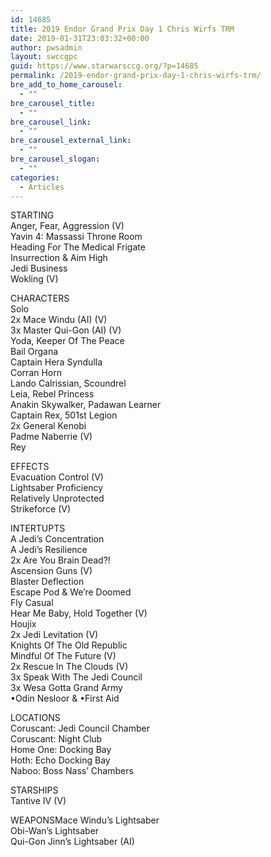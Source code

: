 ```yaml
---
id: 14685
title: 2019 Endor Grand Prix Day 1 Chris Wirfs TRM
date: 2019-01-31T23:03:32+00:00
author: pwsadmin
layout: swccgpc
guid: https://www.starwarsccg.org/?p=14685
permalink: /2019-endor-grand-prix-day-1-chris-wirfs-trm/
bre_add_to_home_carousel:
  - ""
bre_carousel_title:
  - ""
bre_carousel_link:
  - ""
bre_carousel_external_link:
  - ""
bre_carousel_slogan:
  - ""
categories:
  - Articles
---
```

STARTING  
Anger, Fear, Aggression (V)  
Yavin 4: Massassi Throne Room  
Heading For The Medical Frigate  
Insurrection & Aim High  
Jedi Business  
Wokling (V)

CHARACTERS  
Solo  
2x Mace Windu (AI) (V)  
3x Master Qui-Gon (AI) (V)  
Yoda, Keeper Of The Peace  
Bail Organa  
Captain Hera Syndulla  
Corran Horn  
Lando Calrissian, Scoundrel  
Leia, Rebel Princess  
Anakin Skywalker, Padawan Learner  
Captain Rex, 501st Legion  
2x General Kenobi  
Padme Naberrie (V)  
Rey

EFFECTS  
Evacuation Control (V)  
Lightsaber Proficiency  
Relatively Unprotected  
Strikeforce (V)

INTERTUPTS  
A Jedi&#8217;s Concentration  
A Jedi&#8217;s Resilience  
2x Are You Brain Dead?!  
Ascension Guns (V)  
Blaster Deflection  
Escape Pod & We&#8217;re Doomed  
Fly Casual  
Hear Me Baby, Hold Together (V)  
Houjix  
2x Jedi Levitation (V)  
Knights Of The Old Republic  
Mindful Of The Future (V)  
2x Rescue In The Clouds (V)  
3x Speak With The Jedi Council  
3x Wesa Gotta Grand Army  
•Odin Nesloor & •First Aid

LOCATIONS  
Coruscant: Jedi Council Chamber  
Coruscant: Night Club  
Home One: Docking Bay  
Hoth: Echo Docking Bay  
Naboo: Boss Nass&#8217; Chambers

STARSHIPS  
Tantive IV (V)

WEAPONSMace Windu&#8217;s Lightsaber  
Obi-Wan&#8217;s Lightsaber  
Qui-Gon Jinn&#8217;s Lightsaber (AI)